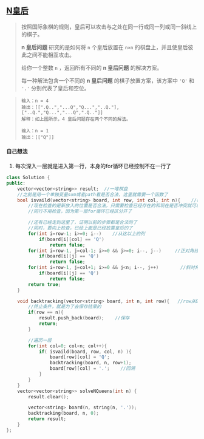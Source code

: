 ## [N皇后](https://leetcode.cn/problems/n-queens/description/)

> 按照国际象棋的规则，皇后可以攻击与之处在同一行或同一列或同一斜线上的棋子。
>
> **n 皇后问题** 研究的是如何将 `n` 个皇后放置在 `n×n` 的棋盘上，并且使皇后彼此之间不能相互攻击。
>
> 给你一个整数 `n` ，返回所有不同的 **n 皇后问题** 的解决方案。
>
> 每一种解法包含一个不同的 **n 皇后问题** 的棋子放置方案，该方案中 `'Q'` 和 `'.'` 分别代表了皇后和空位。

> ```
> 输入：n = 4
> 输出：[[".Q..","...Q","Q...","..Q."],["..Q.","Q...","...Q",".Q.."]]
> 解释：如上图所示，4 皇后问题存在两个不同的解法。
> ```
>
> ```
> 输入：n = 1
> 输出：[["Q"]]
> ```



#### 自己想法

1. 每次深入一层就是进入第一行，本身的for循环已经控制不在一行了

```c++
class Solution {
public:
    vector<vector<string>> result;  //一堆棋盘
    //之前是用一个单独变量sum或者path看是否合法，这里就需要一个函数了
    bool isvaild(vector<string> board, int row, int col, int n){    //都是下标
        //现在检查的是新放入的位置是否合法，只需要检查已经存在的和现在是否冲突就可以
        //同行不用检查，因为第一层for循环已经区分开了

        //还有已经走到这里了，证明以前的步骤都是合法的了
        //同时，要向上检查，已经上面是已经放置皇后的了
        for(int i=row-1; i>=0; i--)    //从这以上的列
            if(board[i][col] == 'Q')
                return false;
        for(int i=row-1, j=col-1; i>=0 && j>=0; i--, j--)     //正对角线
            if(board[i][j] == 'Q')
                return false;
        for(int i=row-1, j=col+1; i>=0 && j<n; i--, j++)        //斜对角线
            if(board[i][j] == 'Q')
                return false;
        return true;     
    }

    void backtracking(vector<string> board, int n, int row){   //row从0开始
        //终止条件，就是为了去保存结果的
        if(row == n){
            result.push_back(board);    //保存
            return;
        }

        //遍历一层
        for(int col=0; col<n; col++){
            if( isvaild(board, row, col, n) ){
                board[row][col] = 'Q';
                backtracking(board, n, row+1);
                board[row][col] = '.';    //回溯
            }
        }
    }
    vector<vector<string>> solveNQueens(int n) {
        result.clear();

        vector<string> board(n, string(n, '.'));
        backtracking(board, n, 0);
        return result;
    }
};
```

